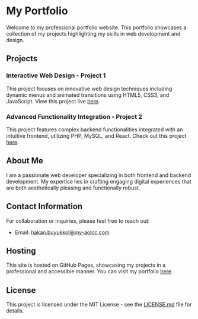 # My Portfolio

Welcome to my professional portfolio website. This portfolio showcases a collection of my projects highlighting my skills in web development and design.

## Projects

### Interactive Web Design - Project 1
This project focuses on innovative web design techniques including dynamic menus and animated transitions using HTML5, CSS3, and JavaScript. View this project live [here](https://github.com/hakanbuyukkol).

### Advanced Functionality Integration - Project 2
This project features complex backend functionalities integrated with an intuitive frontend, utilizing PHP, MySQL, and React. Check out this project [here](https://github.com/hakanbuyukkol).

## About Me

I am a passionate web developer specializing in both frontend and backend development. My expertise lies in crafting engaging digital experiences that are both aesthetically pleasing and functionally robust.

## Contact Information

For collaboration or inquiries, please feel free to reach out:
- Email: [hakan.buyukkol@my-aolcc.com](mailto:hakan.buyukkol@my-aolcc.com)

## Hosting

This site is hosted on GitHub Pages, showcasing my projects in a professional and accessible manner. You can visit my portfolio [here](https://github.com/hakanbuyukkol).

## License

This project is licensed under the MIT License - see the [LICENSE.md](LICENSE.md) file for details.
